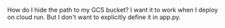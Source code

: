 How do I hide the path to my GCS bucket? I want it to work when I deploy on cloud run. But I don't want to explicitly define it in app.py.